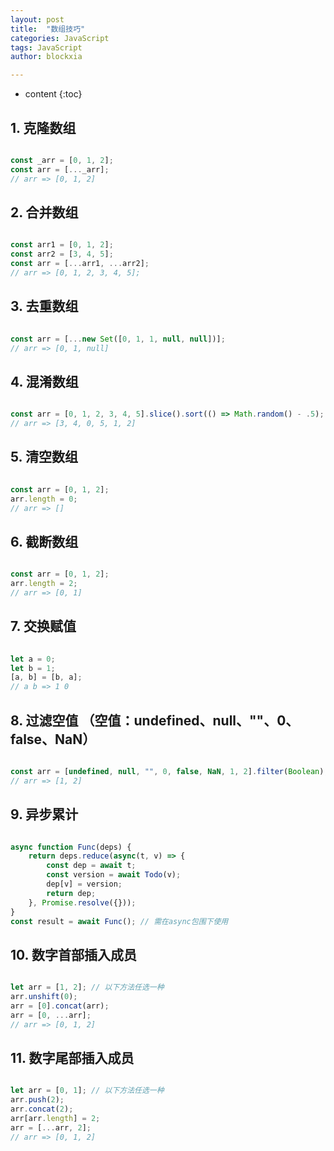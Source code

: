 ```yaml
---
layout: post
title:  "数组技巧"
categories: JavaScript
tags: JavaScript
author: blockxia

---
```


* content
{:toc}



## 1. 克隆数组

```js

const _arr = [0, 1, 2];
const arr = [..._arr];
// arr => [0, 1, 2]


```
## 2. 合并数组

```js

const arr1 = [0, 1, 2];
const arr2 = [3, 4, 5];
const arr = [...arr1, ...arr2];
// arr => [0, 1, 2, 3, 4, 5];


```
## 3. 去重数组

```js

const arr = [...new Set([0, 1, 1, null, null])];
// arr => [0, 1, null]

```
## 4. 混淆数组

```js

const arr = [0, 1, 2, 3, 4, 5].slice().sort(() => Math.random() - .5);
// arr => [3, 4, 0, 5, 1, 2]


```
## 5. 清空数组

```js

const arr = [0, 1, 2];
arr.length = 0;
// arr => []


```
## 6. 截断数组

```js

const arr = [0, 1, 2];
arr.length = 2;
// arr => [0, 1]


```
## 7. 交换赋值

```js

let a = 0;
let b = 1;
[a, b] = [b, a];
// a b => 1 0


```
## 8. 过滤空值 （空值：undefined、null、""、0、false、NaN）

```js

const arr = [undefined, null, "", 0, false, NaN, 1, 2].filter(Boolean);
// arr => [1, 2]

```
## 9. 异步累计

```js

async function Func(deps) {
    return deps.reduce(async(t, v) => {
        const dep = await t;
        const version = await Todo(v);
        dep[v] = version;
        return dep;
    }, Promise.resolve({}));
}
const result = await Func(); // 需在async包围下使用


```
## 10. 数字首部插入成员

```js

let arr = [1, 2]; // 以下方法任选一种
arr.unshift(0);
arr = [0].concat(arr);
arr = [0, ...arr];
// arr => [0, 1, 2]


```
## 11. 数字尾部插入成员

```js

let arr = [0, 1]; // 以下方法任选一种
arr.push(2);
arr.concat(2);
arr[arr.length] = 2;
arr = [...arr, 2];
// arr => [0, 1, 2]


```


